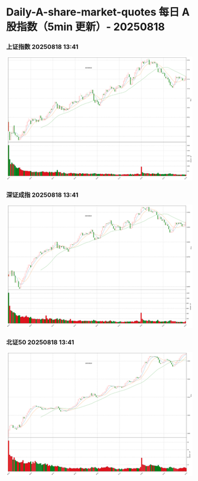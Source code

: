 
# Daily-A-share-market-quotes 每日 A 股指数（5min 更新）- 20250818

### 上证指数 20250818 13:41
![](./fig/2025/8/20250818-sh000001.png)

### 深证成指 20250818 13:41
![](./fig/2025/8/20250818-sz399001.png)

### 北证50 20250818 13:41
![](./fig/2025/8/20250818-bj899050.png)
